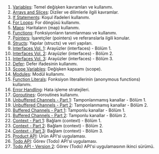 <ol>
    <li><a href="https://github.com/furkancosgun/GoNotlari/tree/master/1_variables">Variables</a>: Temel değişken kavramları ve kullanımı.</li>
    <li><a href="https://github.com/furkancosgun/GoNotlari/tree/master/2_arrays_slices">Arrays and Slices</a>: Diziler ve dilimlerle ilgili kavramlar.</li>
    <li><a href="https://github.com/furkancosgun/GoNotlari/tree/master/3_if_statments">If Statements</a>: Koşul ifadeleri kullanımı.</li>
    <li><a href="https://github.com/furkancosgun/GoNotlari/tree/master/4_for_loops">For Loops</a>: For döngüsü kullanımı.</li>
    <li><a href="https://github.com/furkancosgun/GoNotlari/tree/master/5_maps">Maps</a>: Haritaların (map) kullanımı.</li>
    <li><a href="https://github.com/furkancosgun/GoNotlari/tree/master/6_functions">Functions</a>: Fonksiyonların tanımlanması ve kullanımı.</li>
    <li><a href="https://github.com/furkancosgun/GoNotlari/tree/master/7_pointers">Pointers</a>: İşaretçiler (pointers) ve referanslarla ilgili konular.</li>
    <li><a href="https://github.com/furkancosgun/GoNotlari/tree/master/8_structs">Structs</a>: Yapılar (structs) ve veri yapıları.</li>
    <li><a href="https://github.com/furkancosgun/GoNotlari/tree/master/9_interfaces_vol1">Interfaces Vol. 1</a>: Arayüzler (interfaces) - Bölüm 1.</li>
    <li><a href="https://github.com/furkancosgun/GoNotlari/tree/master/9_interfaces_vol2">Interfaces Vol. 2</a>: Arayüzler (interfaces) - Bölüm 2.</li>
    <li><a href="https://github.com/furkancosgun/GoDearsNotlari/tree/master/10_interfaces_vol3">Interfaces Vol. 3</a>: Arayüzler (interfaces) - Bölüm 3.</li>
    <li><a href="https://github.com/furkancosgun/GoNotlari/tree/master/11_defer">Defer</a>: Defer ifadesinin kullanımı.</li>
    <li><a href="https://github.com/furkancosgun/GoNotlari/tree/master/12_scope_variables">Scope Variables</a>: Değişken kapsamı (scope).</li>
    <li><a href="https://github.com/furkancosgun/GoNotlari/tree/master/13_modules">Modules</a>: Modül kullanımı.</li>
    <li><a href="https://github.com/furkancosgun/GoNotlari/tree/master/14_function_literals">Function Literals</a>: Fonksiyon literallerinin (anonymous functions) kullanımı.</li>
    <li><a href="https://github.com/furkancosgun/GoNotlari/tree/master/15_error_handling">Error Handling</a>: Hata işleme stratejileri.</li>
    <li><a href="https://github.com/furkancosgun/GoNotlari/tree/master/16_go_routines">Goroutines</a>: Goroutines kullanımı.</li>
    <li><a href="https://github.com/furkancosgun/GoNotlari/tree/master/17_unbuffered_channels_1">Unbuffered Channels - Part 1</a>: Tamponlanmamış kanallar - Bölüm 1.</li>
    <li><a href="https://github.com/furkancosgun/GoNotlari/tree/master/17_unbuffered_channels_2">Unbuffered Channels - Part 2</a>: Tamponlanmamış kanallar - Bölüm 2.</li>
    <li><a href="https://github.com/furkancosgun/GoNotlari/tree/master/18_buffered_channels_1">Buffered Channels - Part 1</a>: Tamponlu kanallar - Bölüm 1.</li>
    <li><a href="https://github.com/furkancosgun/GoNotlari/tree/master/18_buffered_channels_2">Buffered Channels - Part 2</a>: Tamponlu kanallar - Bölüm 2.</li>
    <li><a href="https://github.com/furkancosgun/GoNotlari/tree/master/19_context_1">Context - Part 1</a>: Bağlam (context) - Bölüm 1.</li>
    <li><a href="https://github.com/furkancosgun/GoNotlari/tree/master/19_context_2">Context - Part 2</a>: Bağlam (context) - Bölüm 2.</li>
    <li><a href="https://github.com/furkancosgun/GoNotlari/tree/master/19_context_3">Context - Part 3</a>: Bağlam (context) - Bölüm 3.</li>
    <li><a href="https://github.com/furkancosgun/GoNotlari/tree/master/20_product_api">Product API</a>: Ürün API'si uygulaması.</li>
    <li><a href="https://github.com/furkancosgun/GoNotlari/tree/master/21_TodoAPI">Todo API</a>: Görev (Todo) API'si uygulaması.</li>
    <li><a href="https://github.com/furkancosgun/GoNotlari/tree/master/22_TodoAPI_V2">Todo API - Version 2</a>: Görev (Todo) API'si uygulamasının ikinci sürümü.</li>
</ol>
